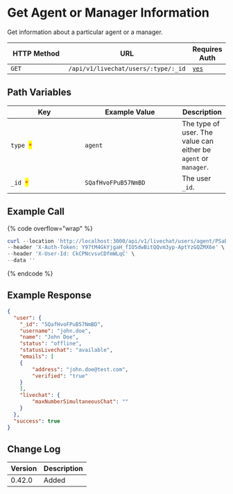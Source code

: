# Get Agent or Manager Information

Get information about a particular agent or a manager.

<table><thead><tr><th width="163">HTTP Method</th><th width="250">URL</th><th>Requires Auth</th></tr></thead><tbody><tr><td><code>GET</code></td><td><code>/api/v1/livechat/users/:type/:_id</code></td><td><a href="../../../authentication-endpoints/"><code>yes</code></a></td></tr></tbody></table>

## Path Variables

<table><thead><tr><th width="155.00000000000003">Key</th><th width="208">Example Value</th><th>Description</th></tr></thead><tbody><tr><td><code>type </code><mark style="color:red;"><code>*</code></mark></td><td><code>agent</code></td><td>The type of user. The value can either be <code>agent</code> or <code>manager</code>.</td></tr><tr><td><code>_id </code><mark style="color:red;"><code>*</code></mark></td><td><code>SQafHvoFPuB57NmBD</code></td><td>The user <code>_id</code>.</td></tr></tbody></table>

## Example Call

{% code overflow="wrap" %}
```powershell
curl --location 'http://localhost:3000/api/v1/livechat/users/agent/PSaBmpB2c9eFaE79q' \
--header 'X-Auth-Token: Y97tM4GkYjgaH_fIO5dwBitQQvm3yp-AptYzGQZMX6e' \
--header 'X-User-Id: CkCPNcvsvCDfmWLqC' \
--data ''
```
{% endcode %}

## Example Response

```json
{
  "user": {
    "_id": "SQafHvoFPuB57NmBD",
    "username": "john.doe",
    "name": "John Doe",
    "status": "offline",
    "statusLivechat": "available",
    "emails": [
    {
        "address": "john.doe@test.com",
        "verified": "true"
    }
    ],
    "livechat": {
        "maxNumberSimultaneousChat": ""
    }
  },
  "success": true
}
```

## Change Log

| Version | Description |
| ------- | ----------- |
| 0.42.0  | Added       |
